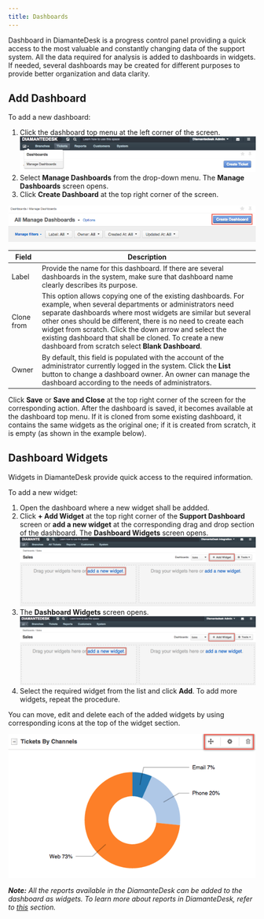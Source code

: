 ```yaml
---
title: Dashboards
---
```


Dashboard in DiamanteDesk is a progress control panel providing a quick access to the most valuable and constantly changing data of the support system. All the data required for analysis is added to dashboards in widgets. If needed, several dashboards may be created for different purposes to provide better organization and data clarity.

## Add Dashboard

To add a new dashboard:

1. Click the dashboard top menu at the left corner of the screen.
![Dashboard](img/dashboard_menu_new.png)
2. Select **Manage Dashboards** from the drop-down menu. The **Manage Dashboards** screen opens.
3. Click **Create Dashboard** at the top right corner of the screen.

![Dashboard](img/create_dashboard.png)

Field | Description
------------- | -------------
Label  | Provide the name for this dashboard. If there are several dashboards in the system, make sure that dashboard name clearly describes its purpose.
Clone from  | This option allows copying one of the existing dashboards. For example, when several departments or administrators need separate dashboards where most widgets are similar but several other ones should be different, there is no need to create each widget from scratch. Click the down arrow and select the existing dashboard that shall be cloned. To create a new dashboard from scratch select **Blank Dashboard**. 
Owner | By default, this field is populated with the account of the administrator currently logged in the system. Click the **List** button to change a dashboard owner. An owner can manage the dashboard according to the needs of administrators. 

Click **Save** or **Save and Close** at the top right corner of the screen for the corresponding action. After the dashboard is saved, it becomes available at the dashboard top menu. If it is cloned from some existing dashboard, it contains the same widgets as the original one; if it is created from scratch, it is empty (as shown in the example below).  


## Dashboard Widgets

Widgets in DiamanteDesk provide quick access to the required information. 

To add a new widget:

1. Open the dashboard where a new widget shall be addded.
2. Click **+ Add Widget** at the top right corner of the **Support Dashboard** screen or **add a new widget** at the corresponding drag and drop section of the dashboard. The **Dashboard Widgets** screen opens.
![Reports](img/widgets_add.png)
3. The **Dashboard Widgets** screen opens.
![Reports](img/dashboard_widgets.png)
4. Select the required widget from the list and click **Add**. To add more widgets, repeat the procedure.

You can move, edit and delete each of the added widgets by using corresponding icons at the top of the widget section.

![Reports](img/move_edit_delete.png)

_**Note:** All the reports available in the DiamanteDesk can be added to the dashboard as widgets. To learn more about reports in DiamanteDesk, refer to [this](reports.html) section._